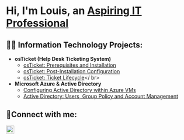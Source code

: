 <h1>Hi, I'm Louis, an <a href="https://linkedin.com/in/louisnockjr">Aspiring IT Professional</a></h1>

<h2>👨‍💻 Information Technology Projects:</h2>

- <b>osTicket (Help Desk Ticketing System)</b>
  - [osTicket: Prerequisites and Installation](https://github.com/louisnockjr/osticket-prereqs)
  - [osTicket: Post-Installation Configuration](https://github.com/LouisNockJr/osticket-postinstallconfig)
  - [osTicket: Ticket Lifecycle](https://github.com/LouisNockJr/osticket-ticketlifecycle)</ br>
- <b>Microsoft Azure & Active Directory</b>
  - [Configuring Active Directory within Azure VMs](https://github.com/LouisNockJr/activedirectory-config)
  - [Active Directory: Users, Group Policy and Account Management](https://github.com/LouisNockJr/azure-network-protocols)

 
<h2>🤳Connect with me:</h2>

[<img align="left" alt="Louis | LinkedIn" width="22px" src="https://cdn.jsdelivr.net/npm/simple-icons@v3/icons/linkedin.svg" />][linkedin]

[linkedin]: https://linkedin.com/in/louisnockjr
